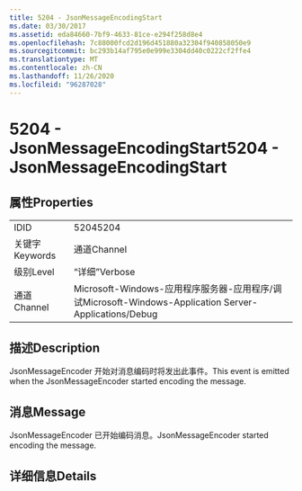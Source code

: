 ```yaml
---
title: 5204 - JsonMessageEncodingStart
ms.date: 03/30/2017
ms.assetid: eda84660-7bf9-4633-81ce-e294f258d8e4
ms.openlocfilehash: 7c88000fcd2d196d451880a32304f940858050e9
ms.sourcegitcommit: bc293b14af795e0e999e3304dd40c0222cf2ffe4
ms.translationtype: MT
ms.contentlocale: zh-CN
ms.lasthandoff: 11/26/2020
ms.locfileid: "96287028"
---
```

# <a name="5204---jsonmessageencodingstart"></a><span data-ttu-id="fded6-102">5204 - JsonMessageEncodingStart</span><span class="sxs-lookup"><span data-stu-id="fded6-102">5204 - JsonMessageEncodingStart</span></span>

## <a name="properties"></a><span data-ttu-id="fded6-103">属性</span><span class="sxs-lookup"><span data-stu-id="fded6-103">Properties</span></span>  
  
|||  
|-|-|  
|<span data-ttu-id="fded6-104">ID</span><span class="sxs-lookup"><span data-stu-id="fded6-104">ID</span></span>|<span data-ttu-id="fded6-105">5204</span><span class="sxs-lookup"><span data-stu-id="fded6-105">5204</span></span>|  
|<span data-ttu-id="fded6-106">关键字</span><span class="sxs-lookup"><span data-stu-id="fded6-106">Keywords</span></span>|<span data-ttu-id="fded6-107">通道</span><span class="sxs-lookup"><span data-stu-id="fded6-107">Channel</span></span>|  
|<span data-ttu-id="fded6-108">级别</span><span class="sxs-lookup"><span data-stu-id="fded6-108">Level</span></span>|<span data-ttu-id="fded6-109">“详细”</span><span class="sxs-lookup"><span data-stu-id="fded6-109">Verbose</span></span>|  
|<span data-ttu-id="fded6-110">通道</span><span class="sxs-lookup"><span data-stu-id="fded6-110">Channel</span></span>|<span data-ttu-id="fded6-111">Microsoft-Windows-应用程序服务器-应用程序/调试</span><span class="sxs-lookup"><span data-stu-id="fded6-111">Microsoft-Windows-Application Server-Applications/Debug</span></span>|  
  
## <a name="description"></a><span data-ttu-id="fded6-112">描述</span><span class="sxs-lookup"><span data-stu-id="fded6-112">Description</span></span>  

 <span data-ttu-id="fded6-113">JsonMessageEncoder 开始对消息编码时将发出此事件。</span><span class="sxs-lookup"><span data-stu-id="fded6-113">This event is emitted when the JsonMessageEncoder started encoding the message.</span></span>  
  
## <a name="message"></a><span data-ttu-id="fded6-114">消息</span><span class="sxs-lookup"><span data-stu-id="fded6-114">Message</span></span>  

 <span data-ttu-id="fded6-115">JsonMessageEncoder 已开始编码消息。</span><span class="sxs-lookup"><span data-stu-id="fded6-115">JsonMessageEncoder started encoding the message.</span></span>  
  
## <a name="details"></a><span data-ttu-id="fded6-116">详细信息</span><span class="sxs-lookup"><span data-stu-id="fded6-116">Details</span></span>
